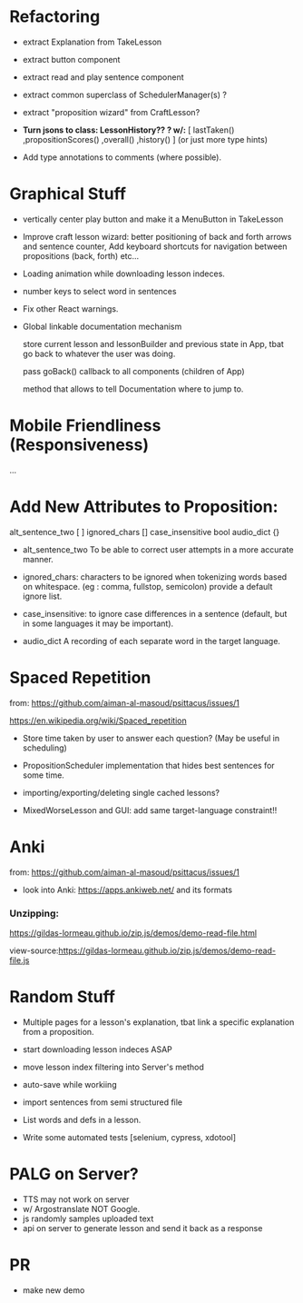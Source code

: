 # Refactoring

* extract Explanation from TakeLesson
* extract button component 
* extract read and play sentence component
* extract common superclass of SchedulerManager(s) ?
* extract "proposition wizard" from CraftLesson?

* **Turn jsons to class: LessonHistory?? ? w/:** 
[ lastTaken() ,propositionScores() ,overall() ,history() ]
(or just more type hints)

* Add type annotations to comments (where possible).


# Graphical Stuff

* vertically center play button and make it a MenuButton in TakeLesson

* Improve craft lesson wizard: better positioning of back and forth arrows and sentence counter, Add keyboard shortcuts for navigation between propositions (back, forth) etc...

* Loading animation while downloading lesson indeces.

* number keys to select word in sentences 

* Fix other React warnings.

* Global linkable documentation mechanism 
    
    store current lesson and lessonBuilder and previous state in App, tbat go back to whatever the user was doing.

    pass goBack() callback to all components (children of App)

    method that allows to tell Documentation where to 
    jump to.


# Mobile Friendliness (Responsiveness)
...

# Add New Attributes to Proposition:

alt_sentence_two [ ]
ignored_chars []
case_insensitive bool
audio_dict {}

* alt_sentence_two
To be able to correct user attempts in a more accurate manner.

* ignored_chars:
characters to be ignored when tokenizing words based on whitespace. (eg : comma, fullstop, semicolon)
provide a default ignore list.

* case_insensitive: to ignore case differences in a sentence (default, but in some languages it may be important).

* audio_dict
A recording of each separate word in the target language.


# Spaced Repetition

from: https://github.com/aiman-al-masoud/psittacus/issues/1

https://en.wikipedia.org/wiki/Spaced_repetition

* Store time taken by user to answer each question? (May be useful in scheduling)

* PropositionScheduler implementation that hides best sentences for some time.

* importing/exporting/deleting single cached lessons?

* MixedWorseLesson and GUI: add same target-language constraint!!

# Anki

from: https://github.com/aiman-al-masoud/psittacus/issues/1

* look into Anki: https://apps.ankiweb.net/ and its formats

### Unzipping:

https://gildas-lormeau.github.io/zip.js/demos/demo-read-file.html

view-source:https://gildas-lormeau.github.io/zip.js/demos/demo-read-file.js

# Random Stuff

* Multiple pages for a lesson's explanation, tbat link a specific explanation from a proposition.

* start downloading lesson indeces ASAP

* move lesson index filtering into Server's method

* auto-save while workiing

* import sentences from semi structured file

* List words and defs in a lesson.

* Write some automated tests
[selenium, cypress, xdotool]



# PALG on Server?

* TTS may not work on server
* w/ Argostranslate NOT Google.
* js randomly samples uploaded text
* api on server to generate lesson and send it back as a response

# PR

* make new demo